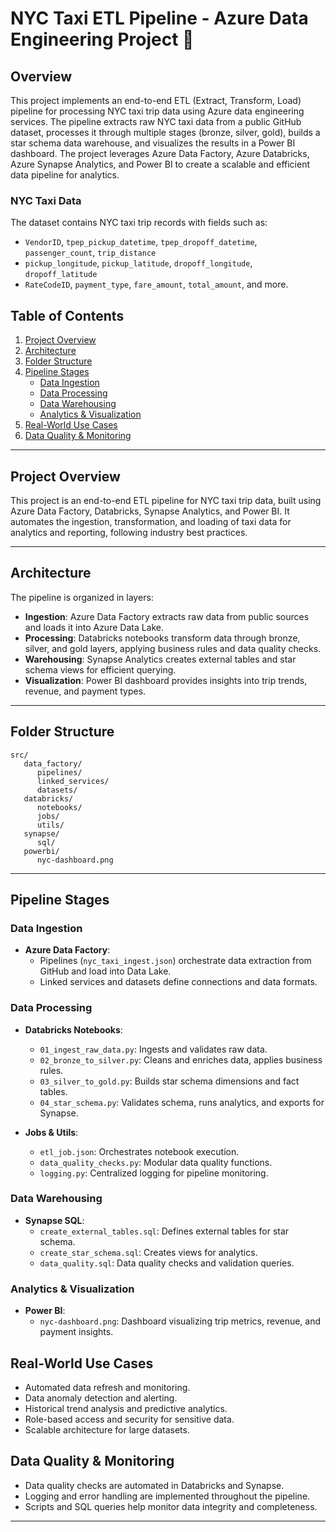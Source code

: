 # NYC Taxi ETL Pipeline - Azure Data Engineering Project 🚕

## Overview

This project implements an end-to-end ETL (Extract, Transform, Load) pipeline for processing NYC taxi trip data using Azure data engineering services. The pipeline extracts raw NYC taxi data from a public GitHub dataset, processes it through multiple stages (bronze, silver, gold), builds a star schema data warehouse, and visualizes the results in a Power BI dashboard. The project leverages Azure Data Factory, Azure Databricks, Azure Synapse Analytics, and Power BI to create a scalable and efficient data pipeline for analytics.

### NYC Taxi Data
The dataset contains NYC taxi trip records with fields such as:
- `VendorID`, `tpep_pickup_datetime`, `tpep_dropoff_datetime`, `passenger_count`, `trip_distance`
- `pickup_longitude`, `pickup_latitude`, `dropoff_longitude`, `dropoff_latitude`
- `RateCodeID`, `payment_type`, `fare_amount`, `total_amount`, and more.


## Table of Contents
1. [Project Overview](#project-overview)
2. [Architecture](#architecture)
3. [Folder Structure](#folder-structure)
4. [Pipeline Stages](#pipeline-stages)
   - [Data Ingestion](#data-ingestion)
   - [Data Processing](#data-processing)
   - [Data Warehousing](#data-warehousing)
   - [Analytics & Visualization](#analytics--visualization)
5. [Real-World Use Cases](#real-world-use-cases)
6. [Data Quality & Monitoring](#data-quality--monitoring)

---

## Project Overview

This project is an end-to-end ETL pipeline for NYC taxi trip data, built using Azure Data Factory, Databricks, Synapse Analytics, and Power BI. It automates the ingestion, transformation, and loading of taxi data for analytics and reporting, following industry best practices.

---

## Architecture

The pipeline is organized in layers:
- **Ingestion**: Azure Data Factory extracts raw data from public sources and loads it into Azure Data Lake.
- **Processing**: Databricks notebooks transform data through bronze, silver, and gold layers, applying business rules and data quality checks.
- **Warehousing**: Synapse Analytics creates external tables and star schema views for efficient querying.
- **Visualization**: Power BI dashboard provides insights into trip trends, revenue, and payment types.

---

## Folder Structure

```
src/
   data_factory/
      pipelines/
      linked_services/
      datasets/
   databricks/
      notebooks/
      jobs/
      utils/
   synapse/
      sql/
   powerbi/
      nyc-dashboard.png
```

---

## Pipeline Stages

### Data Ingestion
- **Azure Data Factory**: 
   - Pipelines (`nyc_taxi_ingest.json`) orchestrate data extraction from GitHub and load into Data Lake.
   - Linked services and datasets define connections and data formats.

### Data Processing
- **Databricks Notebooks**:
   - `01_ingest_raw_data.py`: Ingests and validates raw data.
   - `02_bronze_to_silver.py`: Cleans and enriches data, applies business rules.
   - `03_silver_to_gold.py`: Builds star schema dimensions and fact tables.
   - `04_star_schema.py`: Validates schema, runs analytics, and exports for Synapse.

- **Jobs & Utils**:
   - `etl_job.json`: Orchestrates notebook execution.
   - `data_quality_checks.py`: Modular data quality functions.
   - `logging.py`: Centralized logging for pipeline monitoring.

### Data Warehousing
- **Synapse SQL**:
   - `create_external_tables.sql`: Defines external tables for star schema.
   - `create_star_schema.sql`: Creates views for analytics.
   - `data_quality.sql`: Data quality checks and validation queries.

### Analytics & Visualization
- **Power BI**:
   - `nyc-dashboard.png`: Dashboard visualizing trip metrics, revenue, and payment insights.


## Real-World Use Cases

- Automated data refresh and monitoring.
- Data anomaly detection and alerting.
- Historical trend analysis and predictive analytics.
- Role-based access and security for sensitive data.
- Scalable architecture for large datasets.


## Data Quality & Monitoring

- Data quality checks are automated in Databricks and Synapse.
- Logging and error handling are implemented throughout the pipeline.
- Scripts and SQL queries help monitor data integrity and completeness.

---
